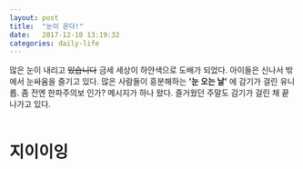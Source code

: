 ```yaml
---
layout: post
title:  "눈이 온다!"
date:   2017-12-10 13:19:32
categories: daily-life
---
```


많은 눈이 내리고 <del>있습니다</del> 금세 세상이 하얀색으로 도배가 되었다. 아이들은 신나서 밖에서 눈싸움을 즐기고 있다. 많은 사람들이 흥분해하는 <b>'눈 오는 날'</b> 에 감기가 걸린 유니롭. 좀 전엔 한파주의보 인가? 메시지가 하나 왔다. 즐거웠던 주말도 감기가 걸린 채 끝나가고 있다. <div><pre><h1>지이이잉</h1></pre></div>
